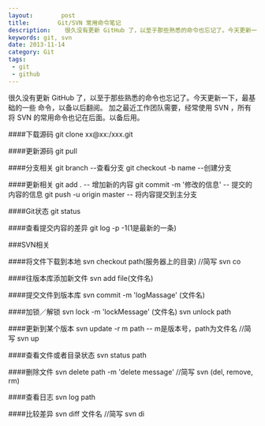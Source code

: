 ```yaml
---
layout:        post
title:        Git/SVN 常用命令笔记
description:    很久没有更新 GitHub 了，以至于那些熟悉的命令也忘记了。今天更新一下，把最基础的内容记下。
keywords: git, svn
date: 2013-11-14
category: Git
tags:
 - git
 - github
---
```

很久没有更新 GitHub 了，以至于那些熟悉的命令也忘记了。今天更新一下，最基础的一些
命令，以备以后翻阅。
加之最近工作团队需要，经常使用 SVN ，所有将 SVN 的常用命令也记在后面。以备后用。
<!--more-->
####下载源码
    git clone xx@xx:/xxx.git
    
####更新源码
    git pull

####分支相关
    git branch --查看分支
    git checkout -b name  --创建分支

####更新相关
    git add . -- 增加新的内容
    git commit -m '修改的信息' -- 提交的内容的信息
    git push -u origin master -- 将内容提交到主分支
    
####Git状态
    git status

####查看提交内容的差异
    git log -p -1(1是最新的一条)
 
###SVN相关

####将文件下载到本地
    svn checkout path(服务器上的目录)
    //简写 svn co

####往版本库添加新文件
    svn add file(文件名)

####提交文件到版本库
    svn commit -m 'logMassage' (文件名)
    
####加锁／解锁
    svn lock -m 'lockMessage' (文件名)
    svn unlock path

####更新到某个版本
    svn update -r m path -- m是版本号，path为文件名
    //简写 svn up

####查看文件或者目录状态
    svn status path
    
####删除文件
    svn delete path -m 'delete message'
    //简写 svn (del, remove, rm)
    
####查看日志
    svn log path
    
####比较差异
    svn diff 文件名
    //简写 svn di
